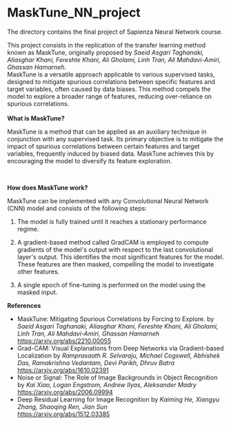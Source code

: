 # MaskTune_NN_project
The directory contains the final project of Sapienza Neural Network course.

This project consists in the replication of the transfer learning method known as MaskTune, originally proposed by *Saeid Asgari Taghanaki, Aliasghar Khani, Fereshte Khani, Ali Gholami, Linh Tran, Ali Mahdavi-Amiri, Ghassan Hamarneh*.<br>
MaskTune is a versatile approach applicable to various supervised tasks, designed to mitigate spurious correlations between specific features and target variables, often caused by data biases. This method compels the model to explore a broader range of features, reducing over-reliance on spurious correlations.
<br><br>
**What is MaskTune?** <br>

MaskTune is a method that can be applied as an auxiliary technique in conjunction with any supervised task. Its primary objective is to mitigate the impact of spurious correlations between certain features and target variables, frequently induced by biased data. MaskTune achieves this by encouraging the model to diversify its feature exploration.

<br>

**How does MaskTune work?**
<br>

MaskTune can be implemented with any Convolutional Neural Network (CNN) model and consists of the following steps:


1. The model is fully trained until it reaches a stationary performance regime.

2. A gradient-based method called GradCAM is employed to compute gradients of the model's output with respect to the last convolutional layer's output. This identifies the most significant features for the model. These features are then masked, compelling the model to investigate other features.

3. A single epoch of fine-tuning is performed on the model using the masked input.


**References**
- MaskTune: Mitigating Spurious Correlations by Forcing to Explore. by *Saeid Asgari Taghanaki, Aliasghar Khani, Fereshte Khani, Ali Gholami, Linh Tran, Ali Mahdavi-Amiri, Ghassan Hamarneh*<br>
https://arxiv.org/abs/2210.00055 
- Grad-CAM: Visual Explanations from Deep Networks via Gradient-based Localization
by *Ramprasaath R. Selvaraju, Michael Cogswell, Abhishek Das, Ramakrishna Vedantam, Devi Parikh, Dhruv Batra*<br>
https://arxiv.org/abs/1610.02391
- Noise or Signal: The Role of Image Backgrounds in Object Recognition
by *Kai Xiao, Logan Engstrom, Andrew Ilyas, Aleksander Madry* <br>
https://arxiv.org/abs/2006.09994
- Deep Residual Learning for Image Recognition
by *Kaiming He, Xiangyu Zhang, Shaoqing Ren, Jian Sun*<br>
https://arxiv.org/abs/1512.03385


